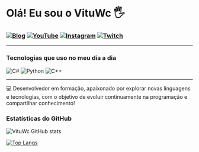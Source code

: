 # Olá! Eu sou o VituWc 🖐️

### [![Blog](https://img.shields.io/badge/Blog-FF5722?style=for-the-badge&logo=blogger&logoColor=white)](https://seublog.com) [![YouTube](https://img.shields.io/badge/YouTube-FF0000?style=for-the-badge&logo=youtube&logoColor=white)](https://youtube.com) [![Instagram](https://img.shields.io/badge/Instagram-E4405F?style=for-the-badge&logo=instagram&logoColor=white)](https://instagram.com) [![Twitch](https://img.shields.io/badge/Twitch-9146FF?style=for-the-badge&logo=twitch&logoColor=white)](https://twitch.tv)

---

### Tecnologias que uso no meu dia a dia

![C#](https://img.shields.io/badge/C%23-239120?style=for-the-badge&logo=c-sharp&logoColor=white&color=transparent)
![Python](https://img.shields.io/badge/Python-3776AB?style=for-the-badge&logo=python&logoColor=white&color=transparent)
![C++](https://img.shields.io/badge/C%2B%2B-00599C?style=for-the-badge&logo=c%2B%2B&logoColor=white&color=transparent)

---

💻 Desenvolvedor em formação, apaixonado por explorar novas linguagens e tecnologias, com o objetivo de evoluir continuamente na programação e compartilhar conhecimento!

### Estatísticas do GitHub

![VituWc GitHub stats](https://github-readme-stats.vercel.app/api?username=vituwc&show_icons=true&theme=transparent)

[![Top Langs](https://github-readme-stats.vercel.app/api/top-langs/?username=vituwc&theme=transparent)](https://github.com/vituwc/github-readme-stats)
